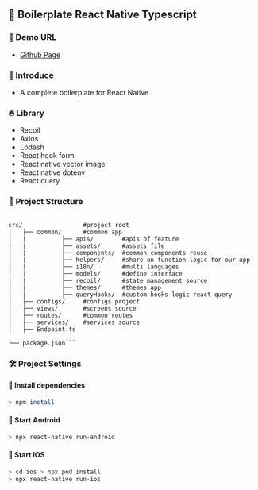 ## 🦄 Boilerplate React Native Typescript

### 🚀 Demo URL
- [Github Page](https://github.com/DEVfancybear/boilerplate-react-native)

### 🎈 Introduce
- A complete boilerplate for React Native

### 🔥 Library
- Recoil
- Axios
- Lodash
- React hook form
- React native vector image
- React native dotenv
- React query
### 🐶 Project Structure

````

src/                 #project root
|   ├── common/      #common app
|   |          ├── apis/        #apis of feature
|   |          ├── assets/      #assets file
|   |          ├── components/  #common components reuse
|   |          ├── helpers/     #share an function logic for our app
|   |          ├── i18n/        #multi languages
|   |          ├── models/      #define interface
|   |          ├── recoil/      #state management source
|   |          ├── themes/      #themes app
|   |          ├── queryHooks/  #custom hooks logic react query
│   ├── configs/     #configs project
│   ├── views/       #screens source
|   ├── routes/      #common routes
│   ├── services/    #services source
│   ├── Endpoint.ts

└── package.json```
````


### 🛠 Project Settings

#### 📢 Install dependencies

```bash
> npm install
```

#### 📢 Start Android

```bash
> npx react-native run-android
```


#### 📢 Start IOS

```bash
> cd ios > npx pod install
> npx react-native run-ios
```